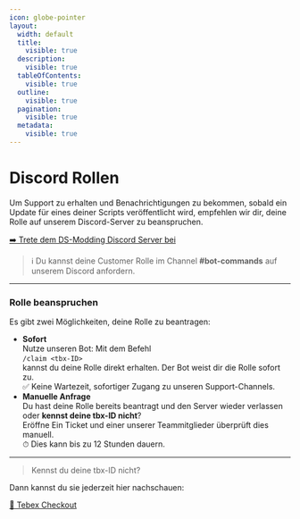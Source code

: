 ```yaml
---
icon: globe-pointer
layout:
  width: default
  title:
    visible: true
  description:
    visible: true
  tableOfContents:
    visible: true
  outline:
    visible: true
  pagination:
    visible: true
  metadata:
    visible: true
---
```


# Discord Rollen

Um Support zu erhalten und Benachrichtigungen zu bekommen, sobald ein Update für eines deiner Scripts veröffentlicht wird, empfehlen wir dir, deine Rolle auf unserem Discord-Server zu beanspruchen.

[➡️ Trete dem DS-Modding Discord Server bei](https://discord.gg/kUsQp5J3)

> ℹ️ Du kannst deine Customer Rolle im Channel **#bot-commands** auf unserem Discord anfordern.

***

### Rolle beanspruchen

Es gibt zwei Möglichkeiten, deine Rolle zu beantragen:

* **Sofort**\
  Nutze unseren Bot: Mit dem Befehl\
  `/claim <tbx-ID>`\
  kannst du deine Rolle direkt erhalten. Der Bot weist dir die Rolle sofort zu.\
  ✅ Keine Wartezeit, sofortiger Zugang zu unseren Support-Channels.
* **Manuelle Anfrage**\
  Du hast deine Rolle bereits beantragt und den Server wieder verlassen oder **kennst deine tbx-ID nicht**?\
  Eröffne Ein Ticket und einer unserer Teammitglieder überprüft dies manuell.\
  ⏱ Dies kann bis zu 12 Stunden dauern.

***

> Kennst du deine tbx-ID nicht?

Dann kannst du sie jederzeit hier nachschauen:

[🔗 Tebex Checkout](https://checkout.tebex.io/payment-history/login)&#x20;

